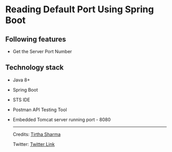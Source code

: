 <h1>Reading Default Port Using Spring Boot</h1>

## Following features

- Get the Server Port Number

## Technology stack
- Java 8+
- Spring Boot
- STS IDE
- Postman API Testing Tool
- Embedded Tomcat server running port - 8080

  ----

  Credits: [Tirtha Sharma](https://github.com/genze121 "Tirtha Sharma")

  Twitter: [Twitter Link](https://x.com/tirthagenze121 "Tirtha Sharma")
